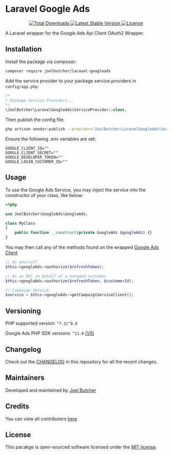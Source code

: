 # Laravel Google Ads

<p align="center">
    <a href="https://packagist.org/packages/joelbutcher/laravel-googleads">
        <img src="https://img.shields.io/packagist/dt/joelbutcher/laravel-googleads" alt="Total Downloads">
    </a>
    <a href="https://packagist.org/packages/joelbutcher/laravel-googleads">
        <img src="https://img.shields.io/packagist/v/joelbutcher/laravel-googleads" alt="Latest Stable Version">
    </a>
    <a href="https://packagist.org/packages/joelbutcher/laravel-googleads">
        <img src="https://img.shields.io/packagist/l/joelbutcher/laravel-googleads" alt="License">
    </a>
</p>

A Laravel wrapper for the Google Ads Api Client OAuth2 Wrapper.

## Installation

Install the package via composer:

```sh
composer require joelbutcher/laravel-googleads
```

Add the service provider to your package service providers in `config/app.php`:

```php
/*
* Package Service Providers...
*/
\JoelButcher\LaravelGoogleAds\ServiceProvider::class,
```

Then publish the config file:

```sh
php artisan vendor:publish --provider="JoelButcher\LaravelGoogleAds\ServiceProvider"
```

Ensure the following .env variables are set:

```
GOOGLE_CLIENT_ID=""
GOOGLE_CLIENT_SECRET=""
GOOGLE_DEVELOPER_TOKEN=""
GOOGLE_LOGIN_CUSTOMER_ID=""
```

## Usage

To use the Google Ads Service, you may inject the service into the constructor of your class, like below:

```php
<?php

use JoelButcher\GoogleAds\GoogleAds;

class MyClass
{
    public function __construct(private GoogleAds $googleAds) {}
}
```

You may then call any of the methods found on the wrapped [Google Ads Client](https://github.com/googleads/google-ads-php/blob/main/src/Google/Ads/GoogleAds/Lib/V8/GoogleAdsClient.php)

```php
// As yourself
$this->googleAds->authorize($refreshToken);

// As an MCC on behalf of a managed customer
$this->googleAds->authorize($refreshToken, $customerId);

// Campaign Service
$service = $this->googleAds->getCampaignServiceClient();
```

## Versioning
PHP supported version: `^7.3|^8.0`

Google Ads PHP SDK versions: `^11.0` [(V9)](https://github.com/googleads/google-ads-php/tree/main/src/Google/Ads/GoogleAds/V9)

## Changelog

Check out the [CHANGELOG](CHANGELOG.md) in this repository for all the recent changes.

## Maintainers

Developed and maintained by [Joel Butcher](https://joelbutcher.co.uk)

## Credits

You can view all contributers [here](https://github.com/joelbutcher/laravel-googleads/graphs/contributors)

## License

This pacakge is open-sourced software licensed under the [MIT license](LICENSE.md).
